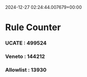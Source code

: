 2024-12-27 02:24:44.007679+00:00
# Rule Counter 
 ### UCATE : 499524

 ### Veneto : 144212

 ### Allowlist : 13930